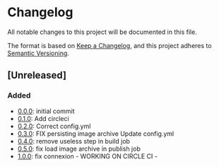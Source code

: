 # Changelog
All notable changes to this project will be documented in this file.

The format is based on [Keep a Changelog](https://keepachangelog.com/en/1.0.0/),
and this project adheres to [Semantic Versioning](https://semver.org/spec/v2.0.0.html).

## [Unreleased]

### Added
- [0.0.0]: initial commit
- [0.1.0]: Add circleci
- [0.2.0]: Correct config.yml
- [0.3.0]: FIX persisting image archive Update config.yml
- [0.4.0]: remove useless step in build job
- [0.5.0]: fix load image archive in publish job
- [1.0.0]: fix connexion - WORKING ON CIRCLE CI -


[0.0.0]: https://github.com/YI-B3-Devops/tp2-Team-3/tree/ddaaec7573202f739cfce6bdc5c46614652106ef
[0.1.0]: https://github.com/YI-B3-Devops/tp2-Team-3/tree/1e2befb44c19e86fc02c2d71bbc9ce980c5b4d57
[0.2.0]: https://github.com/YI-B3-Devops/tp2-Team-3/tree/f589a102752fc57585f61ea1f6a9f3052f85e9a7
[0.3.0]: https://github.com/YI-B3-Devops/tp2-Team-3/tree/8815ef719c6c95cf56f76fb81e44f1704312b2a0
[0.4.0]: https://github.com/YI-B3-Devops/tp2-Team-3/tree/7f6696db4b3e0ef9791186d397cc2ae5fe2df801
[0.5.0]: https://github.com/YI-B3-Devops/tp2-Team-3/tree/f91b321a20ffc0fa60c507735ae5b48e08b909fa
[1.0.0]: https://github.com/YI-B3-Devops/tp2-Team-3/tree/ad0d9e2be5fee3698d64d1803b2b81f2d466e4d9
